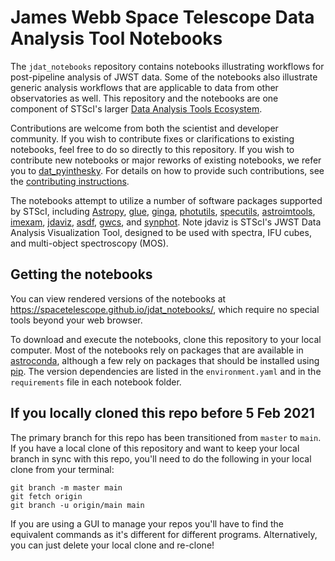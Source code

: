 # James Webb Space Telescope Data Analysis Tool Notebooks

 The ``jdat_notebooks`` repository contains notebooks illustrating workflows for post-pipeline analysis of JWST data. Some of the notebooks also illustrate generic analysis workflows that are applicable to data from other observatories as well.
 This repository and the notebooks are one component of STScI's larger [Data Analysis Tools Ecosystem](https://jwst-docs.stsci.edu/jwst-post-pipeline-data-analysis).

  Contributions are welcome from both the scientist and developer community.  If you wish to contribute fixes or clarifications to existing notebooks, feel free to do so directly to this repository.  If you wish to contribute new notebooks or major reworks of existing notebooks, we refer you to [dat_pyinthesky](https://github.com/spacetelescope/dat_pyinthesky/tree/main/jdat_notebooks).  For details on how to provide such contributions, see the [contributing instructions](CONTRIBUTING.md).

 The notebooks attempt to utilize a number of software packages supported by STScI, including [Astropy](https://www.astropy.org), [glue](http://docs.glueviz.org/en/stable/index.html), [ginga](https://ginga.readthedocs.io/en/latest/), [photutils](https://photutils.readthedocs.io), [specutils](https://specutils.readthedocs.io/en/stable/), [astroimtools](http://astroimtools.readthedocs.io), [imexam](http://imexam.readthedocs.io), [jdaviz](https://jdaviz.readthedocs.io/en/latest/), [asdf](http://asdf.readthedocs.io/en/latest/), [gwcs](https://gwcs.readthedocs.io/en/latest/), and [synphot](http://synphot.readthedocs.io/en/latest/index.html).  Note jdaviz is STScI's JWST Data Analysis Visualization Tool, designed to be used with spectra, IFU cubes, and multi-object spectroscopy (MOS).

## Getting the notebooks

You can view rendered versions of the notebooks at https://spacetelescope.github.io/jdat_notebooks/, which require no special tools beyond your web browser.

To download and execute the notebooks, clone this repository to your local computer. Most of the notebooks
rely on packages that are available in [astroconda](https://astroconda.readthedocs.io/en/latest/), although
a few rely on packages that should be installed using [pip](https://pip.pypa.io/en/stable/). The version
dependencies are listed in the `environment.yaml` and in the `requirements` file in each notebook folder.

## If you locally cloned this repo before 5 Feb 2021

The primary branch for this repo has been transitioned from ``master`` to ``main``.  If you have a local clone of this repository and want to keep your local branch in sync with this repo, you'll need to do the following in your local clone from your terminal:
```
git branch -m master main
git fetch origin
git branch -u origin/main main
```
If you are using a GUI to manage your repos you'll have to find the equivalent commands as it's different for different programs. Alternatively, you can just delete your local clone and re-clone!